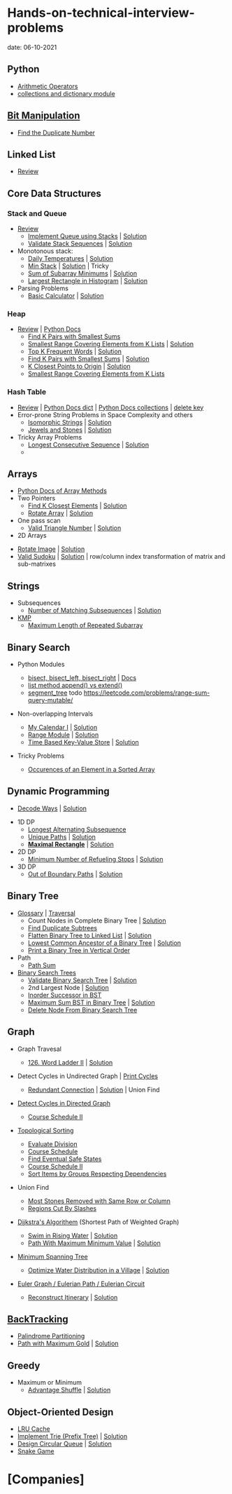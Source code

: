 # Hands-on-technical-interview-problems
date: 06-10-2021
## Python
* [Arithmetic Operators](https://github.com/sue142857/Hands-on-technical-interview-problems-solutions/blob/main/Python_Arithmetic_Operators.md)
* [collections and dictionary module](https://github.com/sue142857/Hands-on-technical-interview-problems-solutions/blob/main/Python%20module%20collections%20and%20dictionary.md)

## [Bit Manipulation](https://github.com/sue142857/Hands-on-technical-interview-problems-solutions/blob/main/bit%20manipulation.md)
 - [Find the Duplicate Number](https://leetcode.com/problems/find-the-duplicate-number/)
## Linked List
* [Review](https://github.com/sue142857/Hands-on-technical-interview-problems-solutions/blob/main/Review_Linked_List.md)
## Core Data Structures
### Stack and Queue
* [Review](https://github.com/sue142857/Hands-on-technical-interview-problems-solutions/blob/main/Review_Stack_Queue.md)
  - [Implement Queue using Stacks](https://leetcode.com/problems/implement-queue-using-stacks/) | [Solution](https://github.com/sue142857/Hands-on-technical-interview-problems-solutions/blob/main/Easy_232.%20Implement%20Queue%20using%20Stacks.md)
  - [Validate Stack Sequences](https://leetcode.com/problems/validate-stack-sequences/) | [Solution](https://github.com/sue142857/Hands-on-technical-interview-problems-solutions/blob/main/Medium_946.%20Validate%20Stack%20Sequences.md)
* Monotonous stack:
  - [Daily Temperatures](https://leetcode.com/problems/daily-temperatures/) | [Solution](https://github.com/sue142857/Hands-on-technical-interview-problems-solutions/blob/main/Medium_739.%20Daily%20Temperatures.md)
  - [Min Stack](https://leetcode.com/problems/min-stack/) | [Solution](https://github.com/sue142857/Hands-on-technical-interview-problems-solutions/blob/main/Easy_155.%20Min%20Stack.md) | Tricky
  - [Sum of Subarray Minimums](https://leetcode.com/problems/sum-of-subarray-minimums/) | [Solution](https://github.com/sue142857/Hands-on-technical-interview-problems-solutions/blob/main/Medium_907.%20Sum%20of%20Subarray%20Minimums.md)
  - [Largest Rectangle in Histogram](https://leetcode.com/problems/largest-rectangle-in-histogram/) | [Solution](https://github.com/sue142857/Hands-on-technical-interview-problems-solutions/blob/main/Hard_84.%20Largest%20Rectangle%20in%20Histogram.md)
* Parsing Problems
  - [Basic Calculator](https://leetcode.com/problems/basic-calculator/) | [Solution](https://github.com/sue142857/Hands-on-technical-interview-problems-solutions/blob/main/Hard_224.%20Basic%20Calculator.md)
### Heap
* [Review](https://github.com/sue142857/compsci_guides/blob/master/heaps/heaps.md) | [Python Docs](https://docs.python.org/3/library/heapq.html)
  - [Find K Pairs with Smallest Sums](https://leetcode.com/problems/find-k-pairs-with-smallest-sums/description/)
  - [Smallest Range Covering Elements from K Lists](https://leetcode.com/problems/smallest-range-covering-elements-from-k-lists/) | [Solution](https://github.com/sue142857/Hands-on-technical-interview-problems-solutions/blob/main/Hard_632.%20Smallest%20Range%20Covering%20Elements%20from%20K%20Lists.md)
  - [Top K Frequent Words](https://leetcode.com/problems/top-k-frequent-words/description/) | [Solution](https://github.com/sue142857/Hands-on-technical-interview-problems-solutions/blob/main/Medium_692.%20Top%20K%20Frequent%20Words.md)
  - [Find K Pairs with Smallest Sums](https://leetcode.com/problems/find-k-pairs-with-smallest-sums/description/) | [Solution](https://github.com/sue142857/Hands-on-technical-interview-problems-solutions/blob/main/Medium_373.%20Find%20K%20Pairs%20with%20Smallest%20Sums.md)
  - [K Closest Points to Origin](https://leetcode.com/problems/k-closest-points-to-origin/) | [Solution](https://github.com/sue142857/Hands-on-technical-interview-problems-solutions/blob/main/Medium_973.%20K%20Closest%20Points%20to%20Origin.md)
  - [Smallest Range Covering Elements from K Lists](https://leetcode.com/problems/smallest-range-covering-elements-from-k-lists/)
### Hash Table
* [Review](https://github.com/sue142857/compsci_guides/blob/master/hash_tables/hash_tables.md) | [Python Docs dict](https://docs.python.org/3/library/stdtypes.html#dict) | [Python Docs collections](https://docs.python.org/3/library/collections.html#module-collections) | [delete key](https://stackoverflow.com/questions/11277432/how-can-i-remove-a-key-from-a-python-dictionary)
* Error-prone String Problems in Space Complexity and others
  - [Isomorphic Strings](https://leetcode.com/problems/isomorphic-strings/) | [Solution](https://github.com/sue142857/Hands-on-technical-interview-problems-solutions/blob/main/Easy_205.%20Isomorphic%20Strings.md)
  - [Jewels and Stones](https://leetcode.com/problems/jewels-and-stones/) | [Solution](https://github.com/sue142857/Hands-on-technical-interview-problems-solutions/blob/main/Easy_771.%20Jewels%20and%20Stones.md)
* Tricky Array Problems
  - [Longest Consecutive Sequence](https://leetcode.com/problems/longest-consecutive-sequence/) | [Solution](https://github.com/sue142857/Hands-on-technical-interview-problems-solutions/blob/main/Medium_128.%20Longest%20Consecutive%20Sequence.md)
  - 
## Arrays
* [Python Docs of Array Methods](https://docs.python.org/3/library/array.html)
* Two Pointers
  - [Find K Closest Elements](https://leetcode.com/problems/find-k-closest-elements/) | [Solution](https://github.com/sue142857/Hands-on-technical-interview-problems-solutions/blob/main/Medium_658.%20Find%20K%20Closest%20Elements.md)
  - [Rotate Array](https://leetcode.com/problems/rotate-array/) | [Solution](https://github.com/sue142857/Hands-on-technical-interview-problems-solutions/blob/main/Medium_189.%20Rotate%20Array.md)
* One pass scan
  - [Valid Triangle Number](https://leetcode.com/problems/valid-triangle-number/) | [Solution](https://leetcode.com/problems/valid-triangle-number/discuss/128135/A-similar-O(n2)-solution-to-3-Sum)
* 2D Arrays
 - [Rotate Image](https://leetcode.com/problems/rotate-image/) | [Solution](https://github.com/sue142857/Hands-on-technical-interview-problems-solutions/blob/main/Medium_48.%20Rotate%20Image.md)
 - [Valid Sudoku](https://leetcode.com/problems/valid-sudoku/) | [Solution](https://github.com/sue142857/Hands-on-technical-interview-problems-solutions/blob/main/Medium_36.%20Valid%20Sudoku.md) | row/column index transformation of matrix and sub-matrixes
 
## Strings
* Subsequences
  - [Number of Matching Subsequences](https://leetcode.com/problems/number-of-matching-subsequences/) | [Solution](https://github.com/sue142857/Hands-on-technical-interview-problems-solutions/blob/main/Medium_792.%20Number%20of%20Matching%20Subsequences.md)
* [KMP](https://github.com/sue142857/Hands-on-technical-interview-problems-solutions/blob/main/KMP%E5%8C%B9%E9%85%8D%E7%AE%97%E6%B3%95.md)
  - [Maximum Length of Repeated Subarray](https://leetcode.com/problems/maximum-length-of-repeated-subarray/)
## Binary Search
* Python Modules
  - [bisect, bisect_left, bisect_right](https://github.com/sue142857/Hands-on-technical-interview-problems-solutions/blob/main/Python_module_bisect.md) | [Docs](https://docs.python.org/3/library/bisect.html)
  - [list method append() vs extend()](https://www.geeksforgeeks.org/append-extend-python/)
  - [segment_tree](todo) todo https://leetcode.com/problems/range-sum-query-mutable/
* Non-overlapping Intervals
  - [My Calendar I](https://leetcode.com/problems/my-calendar-i/) | [Solution](https://github.com/sue142857/Hands-on-technical-interview-problems-solutions/blob/main/Medium_729.%20My%20Calendar%20I.md/)
  - [Range Module](https://leetcode.com/problems/range-module/) | [Solution](https://github.com/sue142857/Hands-on-technical-interview-problems-solutions/blob/main/Google_Hard.%20715.%20Range%20Module.md)
  - [Time Based Key-Value Store](https://leetcode.com/problems/time-based-key-value-store/) | [Solution](https://github.com/sue142857/Hands-on-technical-interview-problems-solutions/blob/main/Medium_981.%20Time%20Based%20Key-Value%20Store.md)

* Tricky Problems
  - [Occurences of an Element in a Sorted Array](https://github.com/sue142857/Hands-on-technical-interview-problems-solutions/blob/main/Occurences%20of%20an%20Element%20in%20a%20Sorted%20Array.md)
## Dynamic Programming
- [Decode Ways](https://leetcode.com/problems/decode-ways/) | [Solution](https://github.com/sue142857/Hands-on-technical-interview-problems-solutions/blob/main/Medium_91.%20Decode%20Ways.md)
* 1D DP
  - [Longest Alternating Subsequence](https://www.geeksforgeeks.org/longest-alternating-subsequence/)
  - [Unique Paths](https://leetcode.com/problems/unique-paths/) | [Solution](https://github.com/sue142857/Hands-on-technical-interview-problems-solutions/blob/main/Medium_62.%20Unique%20Paths.md)
  - [**Maximal Rectangle**](https://leetcode.com/problems/maximal-rectangle/) | [Solution](https://github.com/sue142857/Hands-on-technical-interview-problems-solutions/blob/main/Hard_85.%20Maximal%20Rectangle.md)
* 2D DP
  - [Minimum Number of Refueling Stops](https://leetcode.com/problems/minimum-number-of-refueling-stops/) | [Solution](https://github.com/sue142857/Hands-on-technical-interview-problems-solutions/blob/main/Hard_871.%20Minimum%20Number%20of%20Refueling%20Stops.md)
* 3D DP
  - [Out of Boundary Paths](https://leetcode.com/problems/out-of-boundary-paths/) | [Solution](https://github.com/sue142857/Hands-on-technical-interview-problems-solutions/tree/main)
## Binary Tree
* [Glossary](https://github.com/sue142857/Hands-on-technical-interview-problems-solutions/blob/main/Review_Binary_Tree.md) | [Traversal](https://github.com/sue142857/Hands-on-technical-interview-problems-solutions/blob/main/Review_Binary_Tree_Traversal.md)
  - Count Nodes in Complete Binary Tree | [Solution](https://github.com/sue142857/Hands-on-technical-interview-problems-solutions/blob/main/Medium_Count%20Nodes%20in%20Complete%20Binary%20Tree.md)
  - [Find Duplicate Subtrees](https://leetcode.com/problems/find-duplicate-subtrees/)
  - [Flatten Binary Tree to Linked List](https://leetcode.com/problems/flatten-binary-tree-to-linked-list/) | [Solution](https://github.com/sue142857/Hands-on-technical-interview-problems-solutions/blob/main/medium_114.%20Flatten%20Binary%20Tree%20to%20Linked%20List.md)
  - [Lowest Common Ancestor of a Binary Tree](https://leetcode.com/problems/lowest-common-ancestor-of-a-binary-tree/) | [Solution](https://github.com/sue142857/Hands-on-technical-interview-problems-solutions/blob/main/medium_236.%20Lowest%20Common%20Ancestor%20of%20a%20Binary%20Tree.md)
  - [Print a Binary Tree in Vertical Order](https://www.geeksforgeeks.org/print-binary-tree-vertical-order/)
* Path
  - [Path Sum](https://leetcode.com/problems/path-sum/)
* [Binary Search Trees](https://github.com/sue142857/Hands-on-technical-interview-problems-solutions/blob/main/Review_Binary_Search_Trees.md)
   - [Validate Binary Search Tree](https://leetcode.com/problems/validate-binary-search-tree/) | [Solution](https://github.com/sue142857/Hands-on-technical-interview-problems-solutions/blob/main/Medium_98.%20Validate%20Binary%20Search%20Tree.md)
   - 2nd Largest Node | [Solution](https://github.com/sue142857/Hands-on-technical-interview-problems-solutions/blob/main/the%202nd%20largest%20tree%20node%20of%20BST.md)
   - [Inorder Successor in BST](https://leetcode.com/problems/inorder-successor-in-bst/)
   - [Maximum Sum BST in Binary Tree](https://leetcode.com/problems/maximum-sum-bst-in-binary-tree/) | [Solution](https://github.com/sue142857/Hands-on-technical-interview-problems-solutions/blob/main/Hard_1373.%20Max%20Sum%20BST.md)
   - [Delete Node From Binary Search Tree](https://guides.codepath.org/compsci/Delete-Node-From-Binary-Search-Tree)
## Graph
* Graph Travesal
  - [126. Word Ladder II](https://leetcode.com/problems/word-ladder-ii/) | [Solution](https://github.com/sue142857/Hands-on-technical-interview-problems-solutions/blob/main/Hard_126.%20Word%20Ladder%20II.md)
* Detect Cycles in Undirected Graph | [Print Cycles](https://github.com/sue142857/Hands-on-technical-interview-problems-solutions/blob/main/Print%20Cycles%20in%20Undirected%20Graph.md)
  - [Redundant Connection](https://leetcode.com/problems/redundant-connection/) | [Solution](https://github.com/sue142857/Hands-on-technical-interview-problems-solutions/blob/main/Medium_684.%20Redundant%20Connection.md) | Union Find
 
* [Detect Cycles in Directed Graph](https://github.com/sue142857/Hands-on-technical-interview-problems-solutions/blob/main/Detected%20Cycle%20in%20a%20Directed%20Graph.md)
  - [Course Schedule II](https://leetcode.com/problems/course-schedule-ii/)
* [Topological Sorting](https://guides.codepath.org/compsci/Topological-Sort)
  - [Evaluate Division](https://leetcode.com/problems/evaluate-division/)
  - [Course Schedule](https://leetcode.com/problems/course-schedule/)
  - [Find Eventual Safe States](https://leetcode.com/problems/find-eventual-safe-states/)
  - [Course Schedule II](https://leetcode.com/problems/course-schedule-ii/)
  - [Sort Items by Groups Respecting Dependencies](https://leetcode.com/problems/sort-items-by-groups-respecting-dependencies/)
* Union Find
  - [Most Stones Removed with Same Row or Column](https://leetcode.com/problems/most-stones-removed-with-same-row-or-column/)
  - [Regions Cut By Slashes](https://leetcode.com/problems/regions-cut-by-slashes/)
* [Dijkstra's Algorithem](https://github.com/sue142857/Hands-on-technical-interview-problems-solutions/blob/main/Dijkstra's%20Algorithm.md) (Shortest Path of Weighted Graph)
  - [Swim in Rising Water](https://leetcode.com/problems/swim-in-rising-water/) | [Solution](https://github.com/sue142857/Hands-on-technical-interview-problems-solutions/blob/main/Hard_778.%20Swim%20in%20Rising%20Water.md)
  - [Path With Maximum Minimum Value](https://leetcode.com/problems/path-with-maximum-minimum-value/) | [Solution](https://github.com/sue142857/Hands-on-technical-interview-problems-solutions/blob/main/Medium_1102.%20Path%20With%20Maximum%20Minimum%20Value.md)

* [Minimum Spanning Tree](https://github.com/sue142857/Hands-on-technical-interview-problems-solutions/blob/main/Minimum%20Spanning%20Tree.md)
  - [Optimize Water Distribution in a Village](https://leetcode.com/problems/optimize-water-distribution-in-a-village/) | [Solution](https://github.com/sue142857/Hands-on-technical-interview-problems-solutions/blob/main/Hard_1168.%20Optimize%20Water%20Distribution%20in%20a%20Village.md)

* [Euler Graph / Eulerian Path / Eulerian Circuit](https://github.com/sue142857/Hands-on-technical-interview-problems-solutions/blob/main/Eulerian%20Path%20and%20Circuit.md)
  - [Reconstruct Itinerary](https://leetcode.com/problems/reconstruct-itinerary/) | [Solution](https://github.com/sue142857/Hands-on-technical-interview-problems-solutions/blob/main/Medium_332.%20Reconstruct%20Itinerary.md)

## [BackTracking](https://github.com/sue142857/Hands-on-technical-interview-problems-solutions/blob/main/Backtracking.md)
  - [Palindrome Partitioning](https://leetcode.com/problems/palindrome-partitioning/)
  - [Path with Maximum Gold](https://leetcode.com/problems/path-with-maximum-gold/) | [Solution](https://github.com/sue142857/Hands-on-technical-interview-problems-solutions/blob/main/Medium_1219.%20Path%20with%20Maximum%20Gold.md)

## Greedy
* Maximum or Minimum
  - [Advantage Shuffle](https://leetcode.com/problems/advantage-shuffle/) | [Solution](https://github.com/sue142857/Hands-on-technical-interview-problems-solutions/blob/main/Medium_870.%20Advantage%20Shuffle.md)

## Object-Oriented Design
  - [LRU Cache](https://leetcode.com/problems/lru-cache/)
  - [Implement Trie (Prefix Tree)](https://leetcode.com/problems/implement-trie-prefix-tree/) | [Solution](https://github.com/sue142857/Hands-on-technical-interview-problems-solutions/blob/main/Medium_208.%20Implement%20Trie%20(Prefix%20Tree).md)
  - [Design Circular Queue](https://leetcode.com/problems/design-circular-queue/) | [Solution](https://github.com/sue142857/Hands-on-technical-interview-problems-solutions/blob/main/Medium_622.%20Design%20Circular%20Queue.md)
  - [Snake Game](https://www.geeksforgeeks.org/design-snake-game/)

# [Companies]

